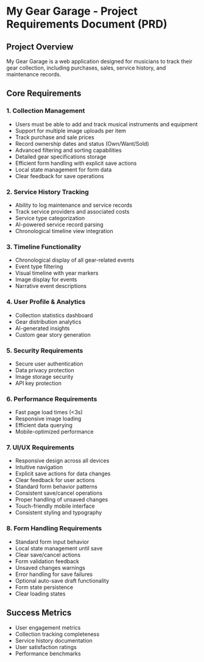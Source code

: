 # My Gear Garage - Project Requirements Document (PRD)

## Project Overview
My Gear Garage is a web application designed for musicians to track their gear collection, including purchases, sales, service history, and maintenance records.

## Core Requirements

### 1. Collection Management
- Users must be able to add and track musical instruments and equipment
- Support for multiple image uploads per item
- Track purchase and sale prices
- Record ownership dates and status (Own/Want/Sold)
- Advanced filtering and sorting capabilities
- Detailed gear specifications storage
- Efficient form handling with explicit save actions
- Local state management for form data
- Clear feedback for save operations

### 2. Service History Tracking
- Ability to log maintenance and service records
- Track service providers and associated costs
- Service type categorization
- AI-powered service record parsing
- Chronological timeline view integration

### 3. Timeline Functionality
- Chronological display of all gear-related events
- Event type filtering
- Visual timeline with year markers
- Image display for events
- Narrative event descriptions

### 4. User Profile & Analytics
- Collection statistics dashboard
- Gear distribution analytics
- AI-generated insights
- Custom gear story generation

### 5. Security Requirements
- Secure user authentication
- Data privacy protection
- Image storage security
- API key protection

### 6. Performance Requirements
- Fast page load times (<3s)
- Responsive image loading
- Efficient data querying
- Mobile-optimized performance

### 7. UI/UX Requirements
- Responsive design across all devices
- Intuitive navigation
- Explicit save actions for data changes
- Clear feedback for user actions
- Standard form behavior patterns
- Consistent save/cancel operations
- Proper handling of unsaved changes
- Touch-friendly mobile interface
- Consistent styling and typography

### 8. Form Handling Requirements
- Standard form input behavior
- Local state management until save
- Clear save/cancel actions
- Form validation feedback
- Unsaved changes warnings
- Error handling for save failures
- Optional auto-save draft functionality
- Form state persistence
- Clear loading states

## Success Metrics
- User engagement metrics
- Collection tracking completeness
- Service history documentation
- User satisfaction ratings
- Performance benchmarks 